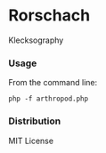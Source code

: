 # Rorschach
Klecksography

### Usage
From the command line:

    php -f arthropod.php

### Distribution
MIT License


